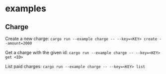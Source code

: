 # examples

## Charge

Create a new charge:
`cargo run --example charge -- --key=<KEY> create --amount=2000`

Get a charge with the given id:
`cargo run --example charge -- --key=<KEY> get <ID>`

List paid charges:
`cargo run --example charge -- --key=<KEY> list`
